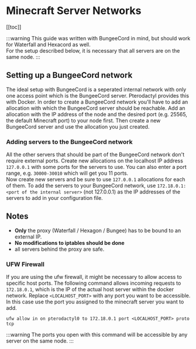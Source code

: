 # Minecraft Server Networks

[[toc]]

:::warning
This guide was written with BungeeCord in mind, but should work for Waterfall and Hexacord as well.  
For the setup described below, it is necessary that all servers are on the same node.
:::

## Setting up a BungeeCord network

The ideal setup with BungeeCord is a seperated internal network with only one access point which is the BungeeCord server. Pterodactyl provides this with Docker.
In order to create a BungeeCord network you'll have to add an allocation with which the BungeeCord server should be reachable. Add an allocation with the IP address of the node and the desired port (e.g. 25565, the default Minecraft port) to your node first.
Then create a new BungeeCord server and use the allocation you just created.

### Adding servers to the BungeeCord network

All the other servers that should be part of the BungeeCord network don't require external ports. Create new allocations on the localhost IP address `127.0.0.1` with some ports for the servers to use. You can also enter a port range, e.g. `30000-30010` which will get you 11 ports.  
Now create new servers and be sure to use `127.0.0.1` allocations for each of them. To add the servers to your BungeeCord network, use `172.18.0.1:<port of the internal server>` (not 127.0.0.1) as the IP addresses of the servers to add in your configuration file.

## Notes

* **Only** the proxy (Waterfall / Hexagon / Bungee) has to be bound to an external IP.
* **No modifications to iptables should be done**
* all servers behind the proxy are safe.

### UFW Firewall

If you are using the ufw firewall, it might be necessary to allow access to specific host ports. The following command allows incoming requests to `172.18.0.1`, which is the IP of the actual host server within the docker network. Replace `<LOCALHOST_PORT>` with any port you want to be accessible. In this case use the port you assigned to the minecraft server you want to add.

```
ufw allow in on pterodactyl0 to 172.18.0.1 port <LOCALHOST_PORT> proto tcp
```

:::warning
The ports you open with this command will be accessible by any server on the same node.
:::